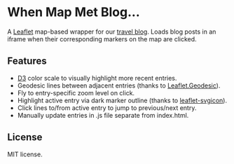 # When Map Met Blog...

A [Leaflet](https://leafletjs.com/) map-based wrapper for our [travel blog](https://www.schemebasedadventure.com/). Loads blog posts in an iframe when their corresponding markers on the map are clicked.

## Features
- [D3](https://github.com/d3/d3) color scale to visually highlight more recent entries.
- Geodesic lines between adjacent entries (thanks to [Leaflet.Geodesic](https://github.com/henrythasler/Leaflet.Geodesic)).
- Fly to entry-specific zoom level on click.
- Highlight active entry via dark marker outline (thanks to [leaflet-svgicon](https://github.com/iatkin/leaflet-svgicon)).
- Click lines to/from active entry to jump to previous/next entry.
- Manually update entries in .js file separate from index.html.

## License

MIT license.